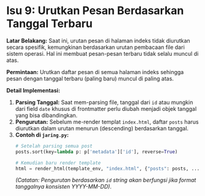 # Isu 9: Urutkan Pesan Berdasarkan Tanggal Terbaru

**Latar Belakang:**
Saat ini, urutan pesan di halaman indeks tidak diurutkan secara spesifik, kemungkinan berdasarkan urutan pembacaan file dari sistem operasi. Hal ini membuat pesan-pesan terbaru tidak selalu muncul di atas.

**Permintaan:**
Urutkan daftar pesan di semua halaman indeks sehingga pesan dengan tanggal terbaru (paling baru) muncul di paling atas.

**Detail Implementasi:**
1.  **Parsing Tanggal:** Saat mem-parsing file, tanggal dari `id` atau mungkin dari field `date` khusus di frontmatter perlu diubah menjadi objek tanggal yang bisa dibandingkan.
2.  **Pengurutan:** Sebelum me-render templat `index.html`, daftar `posts` harus diurutkan dalam urutan menurun (descending) berdasarkan tanggal.
3.  **Contoh di `jaring.py`:**
    ```python
    # Setelah parsing semua post
    posts.sort(key=lambda p: p['metadata']['id'], reverse=True)

    # Kemudian baru render template
    html = render_html(template_env, "index.html", {"posts": posts, ...})
    ```
    *(Catatan: Pengurutan berdasarkan `id` string akan berfungsi jika format tanggalnya konsisten YYYY-MM-DD)*.
